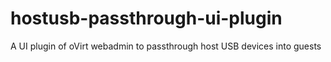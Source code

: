 hostusb-passthrough-ui-plugin
=============================

A UI plugin of oVirt webadmin to passthrough host USB devices into guests
